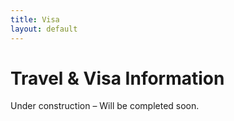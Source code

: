 ```yaml
---
title: Visa
layout: default
---
```


# Travel & Visa Information
Under construction – Will be completed soon.
